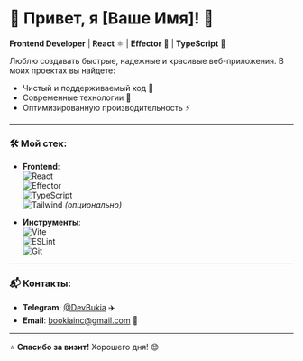 # 🚀 Привет, я [Ваше Имя]! 👋  

**Frontend Developer** | **React** ⚛️ | **Effector** 🧠 | **TypeScript** 📘  

Люблю создавать быстрые, надежные и красивые веб-приложения. В моих проектах вы найдете:  
- Чистый и поддерживаемый код 🧹  
- Современные технологии 🌟  
- Оптимизированную производительность ⚡  

---

### 🛠️ Мой стек:  
- **Frontend**:  
  ![React](https://img.shields.io/badge/-React-61DAFB?logo=react&logoColor=white)  
  ![Effector](https://img.shields.io/badge/-Effector-6D83F2?logo=effector&logoColor=white)  
  ![TypeScript](https://img.shields.io/badge/-TypeScript-3178C6?logo=typescript&logoColor=white)  
  ![Tailwind](https://img.shields.io/badge/-Tailwind-06B6D4?logo=tailwindcss&logoColor=white) *(опционально)*  

- **Инструменты**:  
  ![Vite](https://img.shields.io/badge/-Vite-646CFF?logo=vite&logoColor=white)  
  ![ESLint](https://img.shields.io/badge/-ESLint-4B32C3?logo=eslint&logoColor=white)  
  ![Git](https://img.shields.io/badge/-Git-F05032?logo=git&logoColor=white)  

---

### 📬 Контакты:  
- **Telegram**: [@DevBukia](https://t.me/DevBukia) ✈️  
- **Email**: bookiainc@gmail.com 📧  


---


⭐ **Спасибо за визит!** Хорошего дня! 😊  
